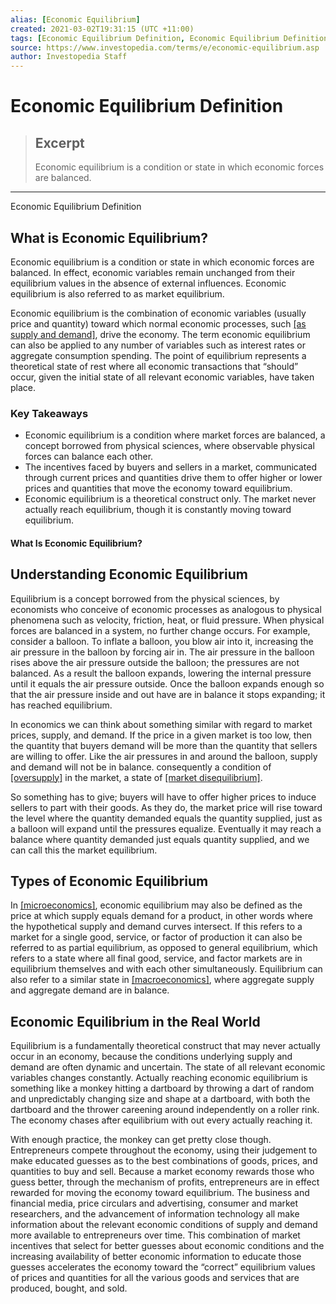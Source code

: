 ```yaml
---
alias: [Economic Equilibrium]
created: 2021-03-02T19:31:15 (UTC +11:00)
tags: [Economic Equilibrium Definition, Economic Equilibrium Definition]
source: https://www.investopedia.com/terms/e/economic-equilibrium.asp
author: Investopedia Staff
---
```


# Economic Equilibrium Definition

> ## Excerpt
> Economic equilibrium is a condition or state in which economic forces are balanced.

---

Economic Equilibrium Definition
## What is Economic Equilibrium?

Economic equilibrium is a condition or state in which economic forces are balanced. In effect, economic variables remain unchanged from their equilibrium values in the absence of external influences. Economic equilibrium is also referred to as market equilibrium.

Economic equilibrium is the combination of economic variables (usually price and quantity) toward which normal economic processes, such [[as supply and demand]](https://www.investopedia.com/terms/l/law-of-supply-demand.asp), drive the economy. The term economic equilibrium can also be applied to any number of variables such as interest rates or aggregate consumption spending. The point of equilibrium represents a theoretical state of rest where all economic transactions that “should” occur, given the initial state of all relevant economic variables, have taken place.

### Key Takeaways

-   Economic equilibrium is a condition where market forces are balanced, a concept borrowed from physical sciences, where observable physical forces can balance each other.
-   The incentives faced by buyers and sellers in a market, communicated through current prices and quantities drive them to offer higher or lower prices and quantities that move the economy toward equilibrium.
-   Economic equilibrium is a theoretical construct only. The market never actually reach equilibrium, though it is constantly moving toward equilibrium.

#### What Is Economic Equilibrium?

## Understanding Economic Equilibrium

Equilibrium is a concept borrowed from the physical sciences, by economists who conceive of economic processes as analogous to physical phenomena such as velocity, friction, heat, or fluid pressure. When physical forces are balanced in a system, no further change occurs. For example, consider a balloon. To inflate a balloon, you blow air into it, increasing the air pressure in the balloon by forcing air in. The air pressure in the balloon rises above the air pressure outside the balloon; the pressures are not balanced. As a result the balloon expands, lowering the internal pressure until it equals the air pressure outside. Once the balloon expands enough so that the air pressure inside and out have are in balance it stops expanding; it has reached equilibrium.

In economics we can think about something similar with regard to market prices, supply, and demand. If the price in a given market is too low, then the quantity that buyers demand will be more than the quantity that sellers are willing to offer. Like the air pressures in and around the balloon, supply and demand will not be in balance. consequently a condition of [[oversupply]](https://www.investopedia.com/terms/o/oversupply.asp) in the market, a state of [[market disequilibrium]](https://www.investopedia.com/terms/d/disequilibrium.asp).

So something has to give; buyers will have to offer higher prices to induce sellers to part with their goods. As they do, the market price will rise toward the level where the quantity demanded equals the quantity supplied, just as a balloon will expand until the pressures equalize. Eventually it may reach a balance where quantity demanded just equals quantity supplied, and we can call this the market equilibrium. 

## Types of Economic Equilibrium

In [[microeconomics]](https://www.investopedia.com/terms/m/microeconomics.asp), economic equilibrium may also be defined as the price at which supply equals demand for a product, in other words where the hypothetical supply and demand curves intersect. If this refers to a market for a single good, service, or factor of production it can also be referred to as partial equilibrium, as opposed to general equilibrium, which refers to a state where all final good, service, and factor markets are in equilibrium themselves and with each other simultaneously. Equilibrium can also refer to a similar state in [[macroeconomics]](https://www.investopedia.com/terms/m/macroeconomics.asp), where aggregate supply and aggregate demand are in balance.

## Economic Equilibrium in the Real World

Equilibrium is a fundamentally theoretical construct that may never actually occur in an economy, because the conditions underlying supply and demand are often dynamic and uncertain. The state of all relevant economic variables changes constantly. Actually reaching economic equilibrium is something like a monkey hitting a dartboard by throwing a dart of random and unpredictably changing size and shape at a dartboard, with both the dartboard and the thrower careening around independently on a roller rink. The economy chases after equilibrium with out every actually reaching it.

With enough practice, the monkey can get pretty close though. Entrepreneurs compete throughout the economy, using their judgement to make educated guesses as to the best combinations of goods, prices, and quantities to buy and sell. Because a market economy rewards those who guess better, through the mechanism of profits, entrepreneurs are in effect rewarded for moving the economy toward equilibrium. The business and financial media, price circulars and advertising, consumer and market researchers, and the advancement of information technology all make information about the relevant economic conditions of supply and demand more available to entrepreneurs over time. This combination of market incentives that select for better guesses about economic conditions and the increasing availability of better economic information to educate those guesses accelerates the economy toward the “correct” equilibrium values of prices and quantities for all the various goods and services that are produced, bought, and sold.&nbsp;
